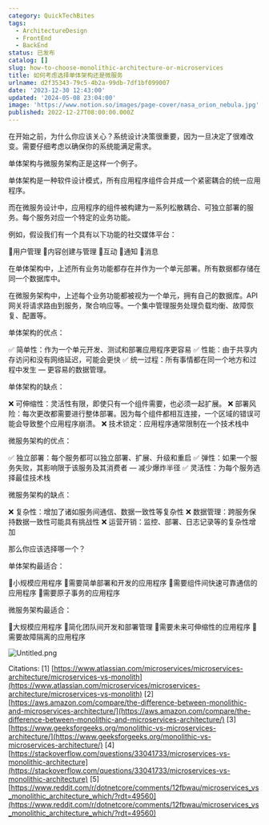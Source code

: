 ```yaml
---
category: QuickTechBites
tags:
  - ArchitectureDesign
  - FrontEnd
  - BackEnd
status: 已发布
catalog: []
slug: how-to-choose-monolithic-architecture-or-microservices
title: 如何考虑选择单体架构还是微服务
urlname: d2f35343-79c5-4b2a-99db-7df1bf099007
date: '2023-12-30 12:43:00'
updated: '2024-05-08 23:04:00'
image: 'https://www.notion.so/images/page-cover/nasa_orion_nebula.jpg'
published: 2022-12-27T08:00:00.000Z
---
```


在开始之前，为什么你应该关心？系统设计决策很重要，因为一旦决定了很难改变。需要仔细考虑以确保你的系统能满足需求。


单体架构与微服务架构正是这样一个例子。


单体架构是一种软件设计模式，所有应用程序组件合并成一个紧密耦合的统一应用程序。


而在微服务设计中，应用程序的组件被构建为一系列松散耦合、可独立部署的服务。每个服务对应一个特定的业务功能。


例如，假设我们有一个具有以下功能的社交媒体平台：


🔸用户管理
🔸内容创建与管理
🔸互动
🔸通知
🔸消息


在单体架构中，上述所有业务功能都存在并作为一个单元部署。所有数据都存储在同一个数据库中。


在微服务架构中，上述每个业务功能都被视为一个单元，拥有自己的数据库。API 网关将请求路由到服务，聚合响应等。一个集中管理服务处理负载均衡、故障恢复、配置等。


单体架构的优点：


✅ 简单性：作为一个单元开发、测试和部署应用程序更容易
✅ 性能：由于共享内存访问和没有网络延迟，可能会更快
✅ 统一过程：所有事情都在同一个地方和过程中发生 — 更容易的数据管理。


单体架构的缺点：


❌ 可伸缩性：灵活性有限，即使只有一个组件需要，也必须一起扩展。
❌ 部署风险：每次更改都需要进行整体部署。因为每个组件都相互连接，一个区域的错误可能会导致整个应用程序崩溃。
❌ 技术锁定：应用程序通常限制在一个技术栈中


微服务架构的优点：


✅ 独立部署：每个服务都可以独立部署、扩展、升级和重启
✅ 弹性：如果一个服务失败，其影响限于该服务及其消费者 — 减少爆炸半径
✅ 灵活性：为每个服务选择最佳技术栈


微服务架构的缺点：


❌ 复杂性：增加了诸如服务间通信、数据一致性等复杂性
❌ 数据管理：跨服务保持数据一致性可能具有挑战性
❌ 运营开销：监控、部署、日志记录等的复杂性增加


那么你应该选择哪一个？


单体架构最适合：


🔹小规模应用程序
🔹需要简单部署和开发的应用程序
🔹需要组件间快速可靠通信的应用程序
🔹需要原子事务的应用程序


微服务架构最适合：


🔸大规模应用程序
🔸简化团队间开发和部署管理
🔸需要未来可伸缩性的应用程序
🔸需要故障隔离的应用程序


![Untitled.png](https://prod-files-secure.s3.us-west-2.amazonaws.com/5d24fe63-e567-4804-86f9-9fdc62e13082/8d149051-cc00-4198-a3d7-e00805eb8f9e/Untitled.png?X-Amz-Algorithm=AWS4-HMAC-SHA256&X-Amz-Content-Sha256=UNSIGNED-PAYLOAD&X-Amz-Credential=ASIAZI2LB466425BFNJP%2F20250404%2Fus-west-2%2Fs3%2Faws4_request&X-Amz-Date=20250404T053955Z&X-Amz-Expires=3600&X-Amz-Security-Token=IQoJb3JpZ2luX2VjEJb%2F%2F%2F%2F%2F%2F%2F%2F%2F%2FwEaCXVzLXdlc3QtMiJHMEUCIQD7yT0a%2FhGLXhXItDFxONytX0xExSTVx%2FLEwMDncZy3YQIgeVuTcbbI3lkbBfAbQfE1zRBHkPsWhYMOsLUeqww0RhYqiAQI%2F%2F%2F%2F%2F%2F%2F%2F%2F%2F%2F%2FARAAGgw2Mzc0MjMxODM4MDUiDCohBTumcOC4gcP7fyrcA2pnvYPFNh%2BC01mM%2BZ2fUfxln4teq%2FcJnPkGRxq3Tq9Jf6%2F37qC8QXCdj%2F2Xywa%2F9ogLPxxApfgXMS%2FQ4w3CTvJt1nWDgX39YByH4rGyfXiuJ%2BzDMzztfGI57hyYb5IQGBRtl4f0TJvFRJwz5KhQIDdqIXl8JLOS3Ri3B6VYWFk85s6jHhAFe%2Fwr0zjrOwmv7RMWZZgnZhWwSPwB%2FlE4xFiwGkcboK9%2FNtW1tybtosrINrGRCdqtNsVcOwZ1jWeuIvFTMoEB4x6pvqY2qQDH4VaiTHeSbhMBlvxd7mfbhTeEMA4IFVffxymWVDL4%2FXixZPT4xG%2BdhtdOOUS8QhKdjYHdJ1FfImGgWI9RBVXHkfjYj2eA3jZBQBm9vIsfkPE8cPBe0z%2BapGBs2kRxOYubavhnjJVnNdoiy2cicW95V6JO9Xj8qmayKy3pFRghTpxB%2Fq1aiC95bblaVDfveBa5YebKlzEh9keGz1FOH6QmLluhO8SnRvO4G3tH7p5AX5%2FpPqYgwiZom2M%2F1%2BqT34rqq85u8dEgmIm6XTH%2FqTuJiCf9%2B8M3K%2F9UqPRz28%2FQj6OXLXjRm%2FA2uvEJQtuzHIPMg6%2F7qaZ7ac1FyvyZNl2jDiCDznayl64JdArtjD8rML%2Fdvb8GOqUBxr25TNvOEQfZrPNAygjTwpGN%2FRKVmTouodm7SPRTlU1%2F4%2BpMccOcuurBQEHx1QntGLtPsnkybW9HZhT5uH5i6ZrSwh5gAtSe1AJu38%2FXxCir3IqgMS1OTPypyUjZB2eLKKKmIXsHXL7OU5HVScLBSprcD4YndhEwMlSOY3EfiZWN6vep9I144lqY0iYWuxzHCP%2ByQG1zpjP394MCPtrASaUWLq5u&X-Amz-Signature=b8cbda206edd28685f720e06ccf704c3cb71db1d6b8b0ffbb9a76ed8f3db44ae&X-Amz-SignedHeaders=host&x-id=GetObject)


Citations:
[1] [https://www.atlassian.com/microservices/microservices-architecture/microservices-vs-monolith](https://www.atlassian.com/microservices/microservices-architecture/microservices-vs-monolith)
[2] [https://aws.amazon.com/compare/the-difference-between-monolithic-and-microservices-architecture/](https://aws.amazon.com/compare/the-difference-between-monolithic-and-microservices-architecture/)
[3] [https://www.geeksforgeeks.org/monolithic-vs-microservices-architecture/](https://www.geeksforgeeks.org/monolithic-vs-microservices-architecture/)
[4] [https://stackoverflow.com/questions/33041733/microservices-vs-monolithic-architecture](https://stackoverflow.com/questions/33041733/microservices-vs-monolithic-architecture)
[5] [https://www.reddit.com/r/dotnetcore/comments/12fbwau/microservices_vs_monolithic_architecture_which/?rdt=49560](https://www.reddit.com/r/dotnetcore/comments/12fbwau/microservices_vs_monolithic_architecture_which/?rdt=49560)

